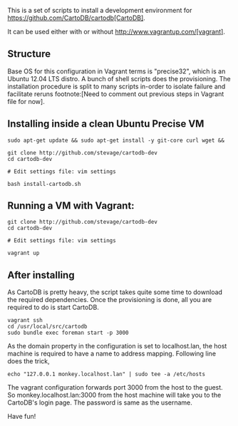 This is a set of scripts to install a development environment for https://github.com/CartoDB/cartodb[CartoDB].

It can be used either with or without http://www.vagrantup.com/[vagrant].

## Structure 

Base OS for this configuration in Vagrant terms is "precise32", which is an Ubuntu 12.04 LTS distro. A bunch of shell scripts does the provisioning. The installation procedure is split to many scripts in-order to isolate failure and facilitate reruns footnote:[Need to comment out previous steps in Vagrant file for now].

## Installing inside a clean Ubuntu Precise VM
```
sudo apt-get update && sudo apt-get install -y git-core curl wget &&

git clone http://github.com/stevage/cartodb-dev
cd cartodb-dev

# Edit settings file: vim settings

bash install-cartodb.sh
```
## Running a VM with Vagrant:
```
git clone http://github.com/stevage/cartodb-dev
cd cartodb-dev

# Edit settings file: vim settings

vagrant up
```

## After installing
As CartoDB is pretty heavy, the script takes quite some time to download the required dependencies. Once the provisioning is done, all you are required to do is start CartoDB.

```
vagrant ssh
cd /usr/local/src/cartodb
sudo bundle exec foreman start -p 3000
```

As the domain property in the configuration is set to localhost.lan, the host machine is required to have a name to address mapping. Following line does the trick,

```
echo "127.0.0.1 monkey.localhost.lan" | sudo tee -a /etc/hosts
```

The vagrant configuration forwards port 3000 from the host to the guest. So monkey.localhost.lan:3000 from the host machine will take you to the CartoDB's login page. The password is same as the username.

Have fun!

